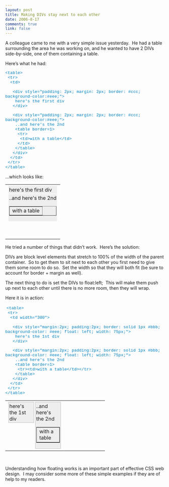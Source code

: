 ```yaml
--- 
layout: post
title: Making DIVs stay next to each other
date: 2006-8-17
comments: true
link: false
---
```

<p>A colleague came to me with a very simple issue yesterday.&nbsp; He had a table surrounding the area he was working on, and he wanted to have 2 DIVs side-by-side, one of them containing a table.</p><p>Here&rsquo;s what he had:</p><p><font face="Courier" color="#0080c0" size="2">&lt;table&gt;<br />&nbsp;&lt;tr&gt;<br />&nbsp;&nbsp;&lt;td&gt;<br />&nbsp;&nbsp;<br />&nbsp;&nbsp;&nbsp;&lt;div style="padding: 2px; margin: 2px; border: #ccc; background-color:#eee;"&gt;<br />&nbsp;&nbsp;&nbsp;&nbsp;here's the first div<br />&nbsp;&nbsp;&nbsp;&lt;/div&gt;</font></p><p><font face="Courier" color="#0080c0" size="2">&nbsp;&nbsp;&nbsp;&lt;div style="padding: 2px; margin: 2px; border: #ccc; background-color:#eee;"&gt;<br />&nbsp;&nbsp;&nbsp;&nbsp;..and here's the 2nd<br />&nbsp;&nbsp;&nbsp;&nbsp;&lt;table border=1&gt;<br />&nbsp;&nbsp;&nbsp;&nbsp;&nbsp;&lt;tr&gt;<br />&nbsp;&nbsp;&nbsp;&nbsp;&nbsp;&nbsp;&lt;td&gt;with a table&lt;/td&gt;<br />&nbsp;&nbsp;&nbsp;&nbsp;&nbsp;&lt;/td&gt;<br />&nbsp;&nbsp;&nbsp;&nbsp;&lt;/table&gt;<br />&nbsp;&nbsp;&nbsp;&lt;/div&gt;<br />&nbsp;&nbsp;&lt;/td&gt;<br />&nbsp;&lt;/tr&gt;<br />&lt;/table&gt;</font></p><p>...which looks like: </p><table><tbody><tr><td><div style="BORDER-RIGHT: #ccc; PADDING-RIGHT: 2px; BORDER-TOP: #ccc; PADDING-LEFT: 2px; PADDING-BOTTOM: 2px; MARGIN: 2px; BORDER-LEFT: #ccc; PADDING-TOP: 2px; BORDER-BOTTOM: #ccc; BACKGROUND-COLOR: #eee">here's the first div </div><div style="BORDER-RIGHT: #ccc; PADDING-RIGHT: 2px; BORDER-TOP: #ccc; PADDING-LEFT: 2px; PADDING-BOTTOM: 2px; MARGIN: 2px; BORDER-LEFT: #ccc; PADDING-TOP: 2px; BORDER-BOTTOM: #ccc; BACKGROUND-COLOR: #eee">..and here's the 2nd <table border="1"><tbody><tr><td>with a table</td></td></tr></tbody></table></div><p>&nbsp;</p></td></tr></tbody></table><p>He tried a number of things that didn&rsquo;t work.&nbsp; Here&rsquo;s the solution:</p><p>DIVs are block level elements that stretch to 100% of the width of the parent container.&nbsp; So to get them to sit next to each other you first need to give them some room to do so.&nbsp; Set the width so that they will both fit (be sure to account for border + margin as well).</p><p>The next thing to do is set the DIVs to float:left;&nbsp; This will make them push up next to each other until there is no more room, then they will wrap.</p><p>Here it is in action:</p><p>&nbsp;<font face="Courier" color="#0080c0" size="2">&lt;table&gt;<br />&nbsp;&lt;tr&gt;<br />&nbsp;&nbsp;&lt;td width="300"&gt;<br />&nbsp;&nbsp;&nbsp;<br />&nbsp;&nbsp;&nbsp;&lt;div style="margin:2px; padding:2px; border: solid 1px #bbb; background-color: #eee; float: left; width: 75px;"&gt;<br />&nbsp;&nbsp;&nbsp;&nbsp;here's the 1st div<br />&nbsp;&nbsp;&nbsp;&lt;/div&gt;</font></p><p><font face="Courier" color="#0080c0" size="2">&nbsp;&nbsp;&nbsp;&lt;div style="margin:2px; padding:2px; border: solid 1px #bbb; background-color: #eee; float: left; width: 75px;"&gt;<br />&nbsp;&nbsp;&nbsp;&nbsp;..and here's the 2nd<br />&nbsp;&nbsp;&nbsp;&nbsp;&lt;table border=1&gt;<br />&nbsp;&nbsp;&nbsp;&nbsp;&nbsp;&lt;tr&gt;&lt;td&gt;with a table&lt;/td&gt;&lt;/tr&gt;<br />&nbsp;&nbsp;&nbsp;&nbsp;&lt;/table&gt;<br />&nbsp;&nbsp;&nbsp;&lt;/div&gt;<br />&nbsp;&nbsp;&lt;/td&gt;<br />&nbsp;&lt;/tr&gt;<br />&lt;/table&gt;</font></p><table><tbody><tr><td width="300"><div style="BORDER-RIGHT: #bbb 1px solid; PADDING-RIGHT: 2px; BORDER-TOP: #bbb 1px solid; PADDING-LEFT: 2px; FLOAT: left; PADDING-BOTTOM: 2px; MARGIN: 2px; BORDER-LEFT: #bbb 1px solid; WIDTH: 75px; PADDING-TOP: 2px; BORDER-BOTTOM: #bbb 1px solid; BACKGROUND-COLOR: #eee">here's the 1st div </div><div style="BORDER-RIGHT: #bbb 1px solid; PADDING-RIGHT: 2px; BORDER-TOP: #bbb 1px solid; PADDING-LEFT: 2px; FLOAT: left; PADDING-BOTTOM: 2px; MARGIN: 2px; BORDER-LEFT: #bbb 1px solid; WIDTH: 75px; PADDING-TOP: 2px; BORDER-BOTTOM: #bbb 1px solid; BACKGROUND-COLOR: #eee">..and here's the 2nd <table border="1"><tbody><tr><td>with a table</td></tr></tbody></table></div></td></tr></tbody></table><p>&nbsp;</p><p>Understanding how floating works is an important part of effective CSS web design.&nbsp; I may consider some more of these simple examples if they are of help to my readers.</p>
